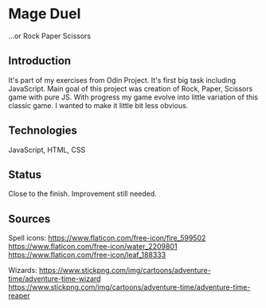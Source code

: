 # Mage Duel
...or Rock Paper Scissors

## Introduction
It's part of my exercises from Odin Project. It's first big task including JavaScript. Main goal of this project was creation of Rock, Paper, Scissors game with pure JS. With progress my game evolve into little variation of this classic game. I wanted to make it little bit less obvious. 

## Technologies
JavaScript, HTML, CSS

## Status
Close to the finish. Improvement still needed.

## Sources
Spell icons:
https://www.flaticon.com/free-icon/fire_599502
https://www.flaticon.com/free-icon/water_2209801
https://www.flaticon.com/free-icon/leaf_188333

Wizards:
https://www.stickpng.com/img/cartoons/adventure-time/adventure-time-wizard
https://www.stickpng.com/img/cartoons/adventure-time/adventure-time-reaper